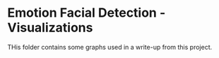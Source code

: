 # Emotion Facial Detection - Visualizations #

THis folder contains some graphs used in a write-up from this project.